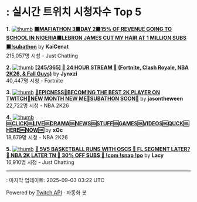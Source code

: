 # : 실시간 트위치 시청자수 Top 5

**1.** [![thumb](https://static-cdn.jtvnw.net/previews-ttv/live_user_kaicenat-320x180.jpg)](https://twitch.tv/KaiCenat)
**[🟧MAFIATHON 3🟧DAY 2🟧15% OF REVENUE GOING TO SCHOOL IN NIGERIA🟧LEBRON JAMES CUT MY HAIR AT 1 MILLION SUBS🟧!subathon](https://twitch.tv/KaiCenat)** by **KaiCenat**<br>215,057명 시청  - Just Chatting

**2.** [![thumb](https://static-cdn.jtvnw.net/previews-ttv/live_user_jynxzi-320x180.jpg)](https://twitch.tv/Jynxzi)
**[[245/365] 🚨 24 HOUR STREAM 🚨 (Fortnite, Clash Royale, NBA 2K26, & Fall Guys)](https://twitch.tv/Jynxzi)** by **Jynxzi**<br>40,447명 시청  - Fortnite

**3.** [![thumb](https://static-cdn.jtvnw.net/previews-ttv/live_user_jasontheween-320x180.jpg)](https://twitch.tv/jasontheween)
**[🔴EPICNESS🔴BECOMING THE BEST 2K PLAYER ON TWITCH🔴NEW MONTH NEW ME🔴SUBATHON SOON🔴](https://twitch.tv/jasontheween)** by **jasontheween**<br>22,722명 시청  - NBA 2K26

**4.** [![thumb](https://static-cdn.jtvnw.net/previews-ttv/live_user_xqc-320x180.jpg)](https://twitch.tv/xQc)
**[🆒CLICK🆒LIVE🆒DRAMA🆒NEWS🆒STUFF🆒GAMES🆒VIDEOS🆒QUCK🆒HERE🆒NOW🆒](https://twitch.tv/xQc)** by **xQc**<br>18,679명 시청  - NBA 2K26

**5.** [![thumb](https://static-cdn.jtvnw.net/previews-ttv/live_user_lacy-320x180.jpg)](https://twitch.tv/Lacy)
**[🏀 5V5 BASKETBALL RUNS WITH OSCS 🏀 FL SEGMENT LATER? 🏀 NBA 2K LATER TN 🏀 30% OFF SUBS 🏀 !com !snap !po](https://twitch.tv/Lacy)** by **Lacy**<br>16,910명 시청  - Just Chatting


---
: 마지막 업데이트: 2025-09-03 03:22 UTC

Powered by [Twitch API](https://dev.twitch.tv/docs/api/reference) · 자동화 봇